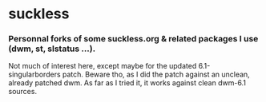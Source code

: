 # suckless
### Personnal forks of some suckless.org & related packages I use (dwm, st, slstatus ...).

Not much of interest here, except maybe for the updated 6.1-singularborders patch. Beware tho, as I did the patch against an unclean, already patched dwm. As far as I tried it, it works against clean dwm-6.1 sources.
